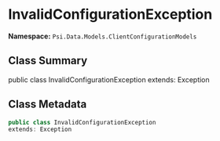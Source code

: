 # InvalidConfigurationException

**Namespace:** `Psi.Data.Models.ClientConfigurationModels`

## Class Summary

public class InvalidConfigurationException
extends: Exception

## Class Metadata

```typescript
public class InvalidConfigurationException
extends: Exception
```

